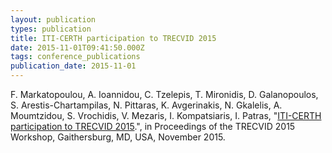 ```yaml
---
layout: publication
types: publication
title: ITI-CERTH participation to TRECVID 2015
date: 2015-11-01T09:41:50.000Z
tags: conference_publications
publication_date: 2015-11-01
---
```

F. Markatopoulou, A. Ioannidou, C. Tzelepis, T. Mironidis, D. Galanopoulos, S. Arestis-Chartampilas, N. Pittaras, K. Avgerinakis, N. Gkalelis, A. Moumtzidou, S. Vrochidis, V. Mezaris, I. Kompatsiaris, I. Patras, "[ITI-CERTH participation to TRECVID 2015](https://www-nlpir.nist.gov/projects/tvpubs/tv12.papers/iti-certh.pdf).", in Proceedings of the TRECVID 2015 Workshop, Gaithersburg, MD, USA, November 2015.